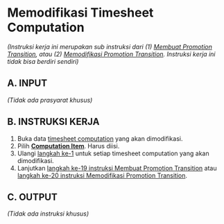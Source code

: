 # Memodifikasi Timesheet Computation

*(Instruksi kerja ini merupakan sub instruksi dari (1) [Membuat Promotion Transition](./membuat.md), atau (2) [Memodifikasi Promotion Transition](./modifikasi.md). Instruksi kerja ini tidak bisa berdiri sendiri)*

## A. INPUT

*(Tidak ada prasyarat khusus)*

## B. INSTRUKSI KERJA

1. <a name="l1">Buka</a> data [timesheet computation](./penjelasan.md#tabel-timesheet-computation) yang akan dimodifikasi.
2. Pilih **[Computation Item](./penjelasan.md#field-transisi-computation-item)**. Harus diisi.
3. Ulangi [langkah ke-1](#l1) untuk setiap timesheet computation yang akan dimodifikasi.
4. Lanjutkan [langkah ke-19 instruksi Membuat Promotion Transition](./membuat.md#l19) atau [langkah ke-20 instruksi Memodifikasi Promotion Transition](./modifikasi.md#l20).

## C. OUTPUT

*(Tidak ada instruksi khusus)*
